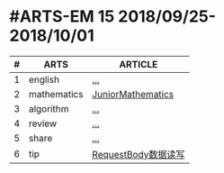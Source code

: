 #ARTS-EM 15 2018/09/25-2018/10/01
=================================

| # | ARTS | ARTICLE |
|---| ----- | ---------- |
|1|english|[...](../english/)|
|2|mathematics|[JuniorMathematics](../mathematics/)|
|3|algorithm|[...](../algorithm/src/)|
|4|review|[...]()|
|5|share|[...](../c/c_programing_language/)|
|6|tip|[RequestBody数据读写](Documents/github/codinglife/arts/tip/)|


